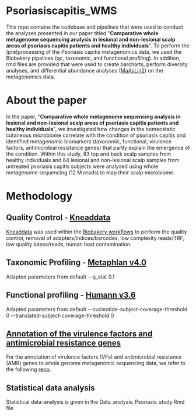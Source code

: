# Psoriasiscapitis_WMS

This repo contains the codebase and pipelines that were used to conduct the analyses presented in our paper titled "**Comparative whole metagenome sequencing analysis in lesional and non-lesional scalp areas of psoriasis capitis patients and healthy individuals**". To perform the (pre)processing of the Psoriasis capitis metagenomics data, we used the Biobakery pipelines (qc, taxonomic, and functional profiling). In addition, rmd files are provided that were used to create barcharts, perform diversity analyses, and differential abundance analyses ([MaAsLin2](https://github.com/biobakery/biobakery/wiki/maaslin2)) on the metagenomics data. 

# About the paper

In the paper, "**Comparative whole metagenome sequencing analysis in lesional and non-lesional scalp areas of psoriasis capitis patients and healthy individuals**", we investigated how changes in the homeostatic cutaneous microbiome correlate with the condition of psoriasis capitis and identified metagenomic biomarkers (taxonomic, functional, virulence factors, antimicrobial resistance genes) that partly explain the emergence of the condition. Within this study, 83 top and back scalp samples from healthy individuals and 64 lesional and non-lesional scalp samples from untreated psoriasis capitis subjects were analysed using whole metagenome sequencing (12 M reads) to map their scalp microbiome.

# Methodology

## Quality Control - [Kneaddata](https://github.com/biobakery/kneaddata)
[Kneaddata](https://github.com/biobakery/kneaddata) was used within the [Biobakery workflows](https://github.com/biobakery/biobakery/wiki/biobakery_workflows) to perform the quality control, removal of adapters/indices/barcodes, low complexity reads/TRF, low quality bases/reads, human host contamination.

## Taxonomic Profiling - [Metaphlan v4.0](https://github.com/biobakery/MetaPhlAn/wiki/MetaPhlAn-4)
Adapted parameters from default 
--q_stat 0.1

## Functional profiling - [Humann v3.6](https://github.com/biobakery/biobakery/wiki/humann3)
Adapted parameters from default
--nucleotide-subject-coverage-threshold 0 
--translated-subject-coverage-threshold 0

## [Annotation of the virulence factors and antimicrobial resistance genes](https://github.com/stefftaelman/metagenomics-functional-annotation/tree/main)
For the annotation of virulence factors (VFs) and antimicrobial resistance (AMR) genes to whole genome metagenomic sequencing data, we refer to the following [repo](https://github.com/stefftaelman/metagenomics-functional-annotation.git).


## Statistical data analysis
Statistical data-analysis is given in the Data_analysis_Psoriasis_study.Rmd file
